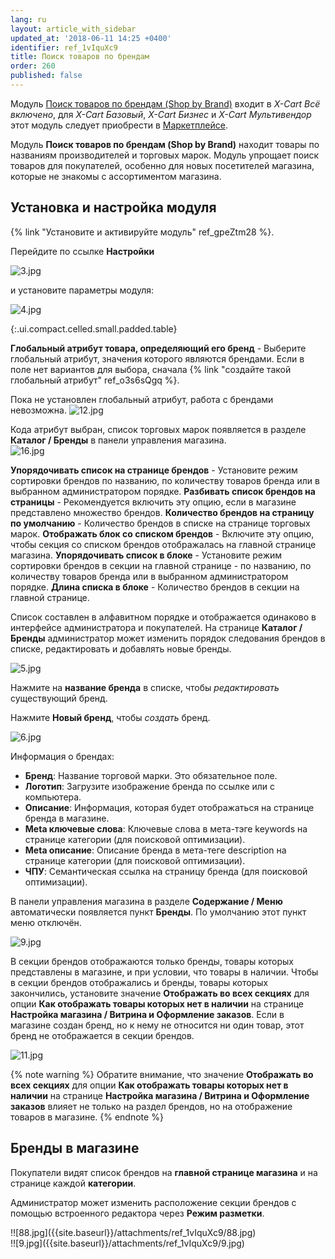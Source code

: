```yaml
---
lang: ru
layout: article_with_sidebar
updated_at: '2018-06-11 14:25 +0400'
identifier: ref_1vIquXc9
title: Поиск товаров по брендам
order: 260
published: false
---
```

Модуль [Поиск товаров по брендам (Shop by Brand)](https://market.x-cart.com/addons/shop-by-brand.html "Shop by Brand Module") входит в _X-Cart Всё включено_, для _X-Cart Базовый_, _X-Cart Бизнес_ и _X-Cart Мультивендор_ этот модуль следует приобрести в [Маркетплейсе](https://market.x-cart.com/addons "Поиск товаров по брендам").

Модуль **Поиск товаров по брендам (Shop by Brand)** находит товары по названиям производителей и торговых марок. Модуль упрощает поиск товаров для покупателей, особенно для новых посетителей магазина, которые не знакомы с ассортиментом магазина.

## Установка и настройка модуля

{% link "Установите и активируйте модуль" ref_gpeZtm28 %}.

Перейдите по ссылке **Настройки** 

![3.jpg]({{site.baseurl}}/attachments/ref_1vIquXc9/3.jpg)

и установите параметры модуля:

![4.jpg]({{site.baseurl}}/attachments/ref_1vIquXc9/4.jpg)

{:.ui.compact.celled.small.padded.table} 

**Глобальный атрибут товара, определяющий его бренд** -  Выберите глобальный атрибут, значения которого являются брендами. Если в поле нет вариантов для выбора, сначала {% link "создайте такой глобальный атрибут" ref_o3s6sQgq %}. 

Пока не установлен глобальный атрибут, работа с брендами невозможна.
![12.jpg]({{site.baseurl}}/attachments/ref_1vIquXc9/12.jpg)

Кода атрибут выбран, список торговых марок появляется в разделе **Каталог / Бренды** в панели управления магазина.  
![16.jpg]({{site.baseurl}}/attachments/ref_1vIquXc9/16.jpg)

**Упорядочивать список на странице брендов** -  Установите режим сортировки брендов по названию, по количеству товаров бренда или в выбранном администратором порядке. 
**Разбивать список брендов на страницы** - Рекомендуется включить эту опцию, если в магазине представлено множество брендов. 
**Количество брендов на страницу по умолчанию** -  Количество брендов в списке на странице торговых марок. 
**Отображать блок со списком брендов** -  Включите эту опцию, чтобы секция со списком брендов отображалась на главной странице магазина. 
**Упорядочивать список в блоке** -  Установите режим сортировки брендов в секции на главной странице - по названию, по количеству товаров бренда или в выбранном администратором порядке. 
**Длина списка в блоке** - Количество брендов в секции на главной странице. 

Список составлен в алфавитном порядке и отображается одинаково в интерфейсе администратора и покупателей. На странице **Каталог / Бренды** администратор может изменить порядок следования брендов в списке, редактировать и добавлять новые бренды. 

![5.jpg]({{site.baseurl}}/attachments/ref_1vIquXc9/5.jpg)

Нажмите на **название бренда** в списке, чтобы _редактировать_ существующий бренд.

Нажмите **Новый бренд**, чтобы _создать_ бренд. 

![6.jpg]({{site.baseurl}}/attachments/ref_1vIquXc9/6.jpg)

Информация о брендах:
* **Бренд**: Название торговой марки. Это обязательное поле.
* **Логотип**: Загрузите изображение бренда по ссылке или с компьютера.
* **Описание**: Информация, которая будет отображаться на странице бренда в магазине.
* **Meta ключевые слова**: Ключевые слова в мета-тэге keywords на странице категории (для поисковой оптимизации).
* **Meta описание**: Описание бренда в мета-теге description на странице категории (для поисковой оптимизации).
* **ЧПУ**: Семантическая ссылка на страницу бренда (для поисковой оптимизации).

В панели управления магазина в разделе **Содержание / Меню** автоматически появляется пункт **Бренды**. По умолчанию этот пункт меню отключён.

![9.jpg]({{site.baseurl}}/attachments/ref_1vIquXc9/9.jpg)

В секции брендов отображаются только бренды, товары которых представлены в магазине, и при условии, что товары в наличии. Чтобы в секции брендов отображались и бренды, товары которых закончились, установите значение **Отображать во всех секциях** для опции **Как отображать товары которых нет в наличии** на странице **Настройка магазина / Витрина и Оформление заказов**. Если в магазине создан бренд, но к нему не относится ни один товар, этот бренд не отображается в секции брендов.

![11.jpg]({{site.baseurl}}/attachments/ref_1vIquXc9/11.jpg)

{% note warning %}
Обратите внимание, что значение **Отображать во всех секциях** для опции **Как отображать товары которых нет в наличии** на странице **Настройка магазина / Витрина и Оформление заказов** влияет не только на раздел брендов, но на отображение товаров в магазине.
{% endnote %}

## Бренды в магазине

Покупатели видят список брендов на **главной странице магазина** и на странице каждой **категории**.

Администратор может изменить расположение секции брендов с помощью встроенного редактора через **Режим разметки**. 

<div class="ui stackable two column grid">
  <div class="column" markdown="span">!![88.jpg]({{site.baseurl}}/attachments/ref_1vIquXc9/88.jpg)
</div>
  <div class="column" markdown="span">!![9.jpg]({{site.baseurl}}/attachments/ref_1vIquXc9/9.jpg)
</div>
</div>
